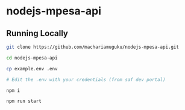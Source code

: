 # nodejs-mpesa-api

## Running Locally

```bash
git clone https://github.com/machariamuguku/nodejs-mpesa-api.git

cd nodejs-mpesa-api

cp example.env .env

# Edit the .env with your credentials (from saf dev portal)

npm i

npm run start
```
